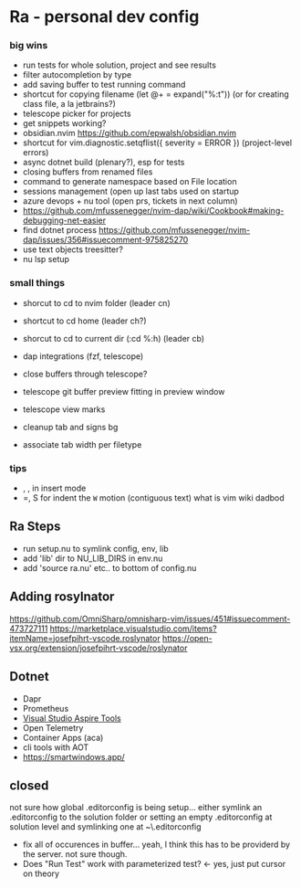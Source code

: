 # Ra - personal dev config


### big wins
- run tests for whole solution, project and see results
- filter autocompletion by type
- add saving buffer to test running command
- shortcut for copying filename (let @+ = expand("%:t")) (or for creating class file, a la
  jetbrains?)
- telescope picker for projects
- get snippets working?
- obsidian.nvim https://github.com/epwalsh/obsidian.nvim
- shortcut for vim.diagnostic.setqflist({ severity = ERROR }) (project-level errors)
- async dotnet build (plenary?), esp for tests
- closing buffers from renamed files
- command to generate namespace based on File location
- sessions management (open up last tabs used on startup
- azure devops + nu tool (open prs, tickets in next column)
- https://github.com/mfussenegger/nvim-dap/wiki/Cookbook#making-debugging-net-easier
- find dotnet process https://github.com/mfussenegger/nvim-dap/issues/356#issuecomment-975825270
- use text objects treesitter?
- nu lsp setup

### small things
- shorcut to cd to nvim folder (leader cn)
- shortcut to cd home (leader ch?)
- shorcut to cd to current dir (:cd %:h) (leader cb)

- dap integrations (fzf, telescope)
- close buffers through telescope?
- telescope git buffer preview fitting in preview window
- telescope view marks
- cleanup tab and signs bg
- associate tab width per filetype

### tips
- <C-o>, <c-w>, <c-h> in insert mode
- =, S for indent
the `W` motion (contiguous text)
what is vim wiki
dadbod


## Ra Steps
- run setup.nu to symlink config, env, lib
- add 'lib' dir to NU_LIB_DIRS in env.nu
- add 'source ra.nu' etc.. to bottom of config.nu

## Adding rosylnator
https://github.com/OmniSharp/omnisharp-vim/issues/451#issuecomment-473727111
https://marketplace.visualstudio.com/items?itemName=josefpihrt-vscode.roslynator
https://open-vsx.org/extension/josefpihrt-vscode/roslynator

## Dotnet 

- Dapr
- Prometheus
- [Visual Studio Aspire Tools](https://learn.microsoft.com/en-us/dotnet/aspire/setup-tooling?tabs=visual-studio#visual-studio-tooling)
- Open Telemetry
- Container Apps (aca)
- cli tools with AOT
- https://smartwindows.app/


## closed
not sure how global .editorconfig is being setup...
either symlink an .editorconfig to the solution folder
or setting an empty .editorconfig at solution level and symlinking one at ~\\.editorconfig

- fix all of occurences in buffer... yeah, I think this has to be providerd by the server. not sure though. 
- Does "Run Test" work with parameterized test? <- yes, just put cursor on theory
